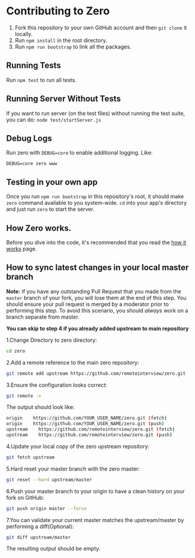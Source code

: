 # Contributing to Zero

1. Fork this repository to your own GitHub account and then `git clone` it locally.
2. Run `npm install` in the root directory.
3. Run `npm run bootstrap` to link all the packages.

## Running Tests

Run `npm test` to run all tests.

## Running Server Without Tests

If you want to run server (on the test files) without running the test suite, you can do:
`node test/startServer.js`

## Debug Logs

Run zero with `DEBUG=core` to enable additional logging. Like:

```
DEBUG=core zero www
```

## Testing in your own app

Once you run `npm run bootstrap` in this repository's root, it should make `zero` command available to you system-wide. `cd` into your app's directory and just run `zero` to start the server.

## How Zero works.

Before you dive into the code, it's recommended that you read the [how it works](docs/howitworks.md) page.

## How to sync latest changes in your local master branch
**Note:** If you have any outstanding Pull Request that you made from the `master` branch of your fork, you will lose them at the end of this step. You should ensure your pull request is merged by a moderator prior to performing this step. To avoid this scenario, you should *always* work on a branch separate from master.

**You can skip to step 4 if you already added upstream to main repository**

1.Change Directory to zero directory:
```sh
cd zero
```
2.Add a remote reference to the main zero repository:
```sh
git remote add upstream https://github.com/remoteinterview/zero.git
```

3.Ensure the configuration looks correct:

```sh
git remote -v
```
The output should look like:

```sh
origin    https://github.com/YOUR_USER_NAME/zero.git (fetch)
origin    https://github.com/YOUR_USER_NAME/zero.git (push)
upstream    https://github.com/remoteinterview/zero.git (fetch)
upstream    https://github.com/remoteinterview/zero.git (push)
```

4.Update your local copy of the zero upstream repository:
```sh
git fetch upstream
```

5.Hard reset your master branch with the zero master:

```sh
git reset --hard upstream/master
```

6.Push your master branch to your origin to have a clean history on your fork on GitHub:

```sh
git push origin master --force
```

7.You can validate your current master matches the upstream/master by performing a diff(Optional):

```sh
git diff upstream/master
```

The resulting output should be empty.